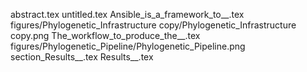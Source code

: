abstract.tex
untitled.tex
Ansible_is_a_framework_to__.tex
figures/Phylogenetic_Infrastructure copy/Phylogenetic_Infrastructure copy.png
The_workflow_to_produce_the__.tex
figures/Phylogenetic_Pipeline/Phylogenetic_Pipeline.png
section_Results__.tex
Results__.tex
